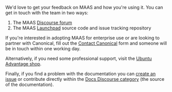 <!-- "How to contact us" -->
We'd love to get your feedback on MAAS and how you're using it. You can get in touch with the team in two ways:

1.   The MAAS [Discourse forum](https://discourse.maas.io)
2.   The MAAS [Launchpad](https://launchpad.net/maas)  source code and issue tracking repository

If you're interested in adopting MAAS for enterprise use or are looking to partner with Canonical, fill out the [Contact Canonical](https://maas.io/contact-us) form and someone will be in touch within one working day.

Alternatively, if you need some professional support, visit the [Ubuntu Advantage shop](https://buy.ubuntu.com/).

Finally, if you find a problem with the documentation you can [create an issue](https://github.com/CanonicalLtd/maas-docs/issues/new) or contribute directly within the [Docs Discourse category](https://discourse.maas.io/c/docs) (the source of the documentation).